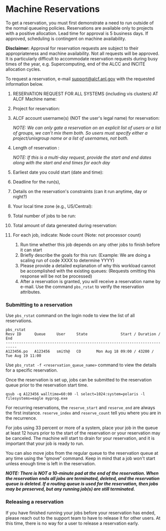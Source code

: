 # Machine Reservations

To get a reservation, you must first demonstrate a need to run outside of the normal queueing policies. Reservations are available only to projects with a positive allocation. Lead time for approval is 5 business days. If approved, scheduling is contingent on machine availability.

**Disclaimer:** Approval for reservation requests are subject to their appropriateness and machine availability. Not all requests will be approved. It is particularly difficult to accommodate reservation requests during busy times of the year, e.g. Supercomputing, end of the ALCC and INCITE allocation cycles.

To request a reservation, e-mail [support@alcf.anl.gov](mailto:support@alcf.anl.gov) with the requested information below.

1. RESERVATION REQUEST FOR ALL SYSTEMS (including vis clusters) AT ALCF Machine name:
2. Project for reservation:
3. ALCF account username(s) (NOT the user's legal name) for reservation:

    *NOTE: We can only gate a reservation on an explicit list of users or a list of groups, we can’t mix them both. So users must specify either a project/unixgroup name or a list of usernames, not both.*

4. Length of reservation :
   
    *NOTE: If this is a multi-day request, provide the start and end dates along with the start and end times for each day*

6. Earliest date you could start (date and time):
7. Deadline for the run(s),
8. Details on the reservation's constraints (can it run anytime, day or night?)
9. Your local time zone (e.g., US/Central):
10. Total number of jobs to be run:
11. Total amount of data generated during reservation:
12. For each job, indicate: Node count (Note: not processor count)
    1. Run time whether this job depends on any other jobs to finish before it can start
    2. Briefly describe the goals for this run: (Example: We are doing a scaling run of code XXXX to determine YYYY)
    3. Please provide a detailed explanation of why this workload cannot be accomplished with the existing queues: (Requests omitting this response will be not be processed)
    4. After a reservation is granted, you will receive a reservation name by e-mail. Use the command `pbs_rstat` to verify the reservation attributes.


### Submitting to a reservation
Use `pbs_rstat` command on the login node to view the list of all reservations.
```
pbs_rstat
Resv ID      Queue     User     State               Start / Duration / End             
---------------------------------------------------------------------------
A123456.po   A123456   smith@   CO       Mon Aug 18 09:00 / 43200 / Tue Aug 19 11:00
```

Use `pbs_rstat -f <reservation_queue_name>` command to view the details for a specific reservation.

Once the reservation is set up, jobs can be submitted to the reservation queue prior to the reservation start time.
```
qsub -q A123456 walltime=60:00 -l select=1024:system=polaris -l filesystems=eagle myprog.exe
```

For recurring reservations, the ```reserve_start``` and ```reserve_end``` are always the first instance. 
```reserve_index``` and ```reserve_count``` tell you where you are in the recurrence.

For jobs using 33 percent or more of a system, place your job in the queue at least 12 hours prior to the start of the reservation or your reservation may be canceled. The machine will start to drain for your reservation, and it is important that your job is ready to run.

You can also move jobs from the regular queue to the reservation queue at any time using the “qmove” command. 
Keep in mind that a job won't start unless enough time is left in the reservation. 

***NOTE: There is NOT a 10-minute pad at the end of the reservation. 
When the reservation ends all jobs are terminated, deleted, and the reservation queue is deleted. 
If a routing queue is used for the reservation, then jobs may be preserved, but any running job(s) are still terminated.***

### Releasing a reservation
If you have finished running your jobs before your reservation has ended, please reach out to the support team to have to release it for other users.
At this time, there is no way for a user to release a reservation early.
